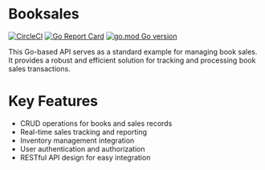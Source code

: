 # Booksales

[![CircleCI](https://dl.circleci.com/status-badge/img/gh/lubbyte/booksales/tree/main.svg?style=svg)](https://dl.circleci.com/status-badge/redirect/gh/lubbyte/booksales/tree/main)
[![Go Report Card](https://goreportcard.com/badge/github.com/lubbyte/booksales)](https://goreportcard.com/report/github.com/lubbyte/bookssales)
[![go.mod Go version](https://img.shields.io/github/go-mod/go-version/lubbyte/booksales)](https://github.com/lubbyte/booksales)

This Go-based API serves as a standard example for managing book sales. It provides a robust and efficient solution for tracking and processing book sales transactions.

# Key Features
- CRUD operations for books and sales records
- Real-time sales tracking and reporting
- Inventory management integration
- User authentication and authorization
- RESTful API design for easy integration
